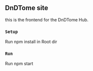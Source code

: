 ## DnDTome site

this is the frontend for the DnDTome Hub. 

### `Setup`

Run npm install in Root dir

### `Run`

Run npm start


